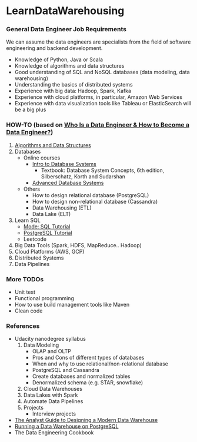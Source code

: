 # LearnDataWarehousing

### General Data Engineer Job Requirements
We can assume the data engineers are specialists from the field of software engineering and backend development.
- Knowledge of Python, Java or Scala
- Knowledge of algorithms and data structures
- Good understanding of SQL and NoSQL databases (data modeling, data warehousing)
- Understanding the basics of distributed systems
- Experience with big data: Hadoop, Spark, Kafka
- Experience with cloud platforms, in particular, Amazon Web Services
- Experience with data visualization tools like Tableau or ElasticSearch will be a big plus

### HOW-TO (based on [Who Is a Data Engineer & How to Become a Data Engineer?](https://towardsdatascience.com/who-is-a-data-engineer-how-to-become-a-data-engineer-1167ddc12811))
1. [Algorithms and Data Structures](https://github.com/friday27/JavaDSA)
2. Databases
    * Online courses
        * [Intro to Database Systems](https://www.youtube.com/playlist?list=PLSE8ODhjZXjYutVzTeAds8xUt1rcmyT7x)
            * Textbook: Database System Concepts, 6th edition, Silberschatz, Korth and Sudarshan
        * [Advanced Database Systems](https://www.youtube.com/playlist?list=PLSE8ODhjZXja7K1hjZ01UTVDnGQdx5v5U)
    * Others
        * How to design relational database (PostgreSQL)
        * How to design non-relational database (Cassandra)
        * Data Warehousing (ETL)
        * Data Lake (ELT)
3. Learn SQL
    * [Mode: SQL Tutorial](https://mode.com/resources/sql-tutorial/sql-in-mode/)
    * [PostgreSQL Tutorial](http://www.postgresqltutorial.com/)
    * Leetcode
4. Big Data Tools (Spark, HDFS, MapReduce.. Hadoop)
5. Cloud Platforms (AWS, GCP)
6. Distributed Systems
7. Data Pipelines

### More TODOs
- Unit test
- Functional programming
- How to use build management tools like Maven
- Clean code

### References
* Udacity nanodegree syllabus
    1. Data Modeling
        * OLAP and OLTP
        * Pros and Cons of different types of databases
        * When and why to use relational/non-relational database
        * PostgreSQL and Cassandra
        * Create databases and normalized tables
        * Denormalized schema (e.g. STAR, snowflake)
    2. Cloud Data Warehouses
    3. Data Lakes with Spark
    4. Automate Data Pipelines
    5. Projects
        * Interview projects
* [The Analyst Guide to Designing a Modern Data Warehouse](https://www.holistics.io/blog/the-analyst-guide-to-designing-a-modern-data-warehouse)
* [Running a Data Warehouse on PostgreSQL](https://severalnines.com/database-blog/running-data-warehouse-postgresql)
* The Data Engineering Cookbook